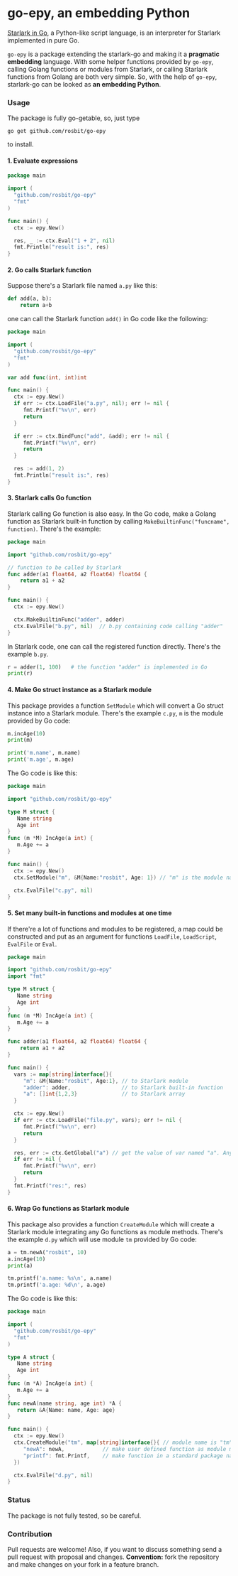 # go-epy, an embedding Python

[Starlark in Go](https://github.com/google/starlark-go), a Python-like script language, is an interpreter for Starlark implemented in pure Go. 

`go-epy` is a package extending the starlark-go and making it a **pragmatic embedding** language.
With some helper functions provided by `go-epy`, calling Golang functions or modules from Starlark, 
or calling Starlark functions from Golang are both very simple. So, with the help of `go-epy`, starlark-go
can be looked as **an embedding Python**.

### Usage

The package is fully go-getable, so, just type

  `go get github.com/rosbit/go-epy`

to install.

#### 1. Evaluate expressions

```go
package main

import (
  "github.com/rosbit/go-epy"
  "fmt"
)

func main() {
  ctx := epy.New()

  res, _ := ctx.Eval("1 + 2", nil)
  fmt.Println("result is:", res)
}
```

#### 2. Go calls Starlark function

Suppose there's a Starlark file named `a.py` like this:

```python
def add(a, b):
    return a+b
```

one can call the Starlark function `add()` in Go code like the following:

```go
package main

import (
  "github.com/rosbit/go-epy"
  "fmt"
)

var add func(int, int)int

func main() {
  ctx := epy.New()
  if err := ctx.LoadFile("a.py", nil); err != nil {
     fmt.Printf("%v\n", err)
     return
  }

  if err := ctx.BindFunc("add", &add); err != nil {
     fmt.Printf("%v\n", err)
     return
  }

  res := add(1, 2)
  fmt.Println("result is:", res)
}
```

#### 3. Starlark calls Go function

Starlark calling Go function is also easy. In the Go code, make a Golang function
as Starlark built-in function by calling `MakeBuiltinFunc("funcname", function)`. There's the example:

```go
package main

import "github.com/rosbit/go-epy"

// function to be called by Starlark
func adder(a1 float64, a2 float64) float64 {
    return a1 + a2
}

func main() {
  ctx := epy.New()

  ctx.MakeBuiltinFunc("adder", adder)
  ctx.EvalFile("b.py", nil)  // b.py containing code calling "adder"
}
```

In Starlark code, one can call the registered function directly. There's the example `b.py`.

```python
r = adder(1, 100)   # the function "adder" is implemented in Go
print(r)
```

#### 4. Make Go struct instance as a Starlark module

This package provides a function `SetModule` which will convert a Go struct instance into
a Starlark module. There's the example `c.py`, `m` is the module provided by Go code:

```python
m.incAge(10)
print(m)

print('m.name', m.name)
print('m.age', m.age)
```

The Go code is like this:

```go
package main

import "github.com/rosbit/go-epy"

type M struct {
   Name string
   Age int
}
func (m *M) IncAge(a int) {
   m.Age += a
}

func main() {
  ctx := epy.New()
  ctx.SetModule("m", &M{Name:"rosbit", Age: 1}) // "m" is the module name

  ctx.EvalFile("c.py", nil)
}
```

#### 5. Set many built-in functions and modules at one time

If there're a lot of functions and modules to be registered, a map could be constructed and put as an
argument for functions `LoadFile`, `LoadScript`, `EvalFile` or `Eval`.

```go
package main

import "github.com/rosbit/go-epy"
import "fmt"

type M struct {
   Name string
   Age int
}
func (m *M) IncAge(a int) {
   m.Age += a
}

func adder(a1 float64, a2 float64) float64 {
    return a1 + a2
}

func main() {
  vars := map[string]interface{}{
     "m": &M{Name:"rosbit", Age:1}, // to Starlark module
     "adder": adder,                // to Starlark built-in function
     "a": []int{1,2,3}              // to Starlark array
  }

  ctx := epy.New()
  if err := ctx.LoadFile("file.py", vars); err != nil {
     fmt.Printf("%v\n", err)
     return
  }

  res, err := ctx.GetGlobal("a") // get the value of var named "a". Any variables in script could be get by GetGlobal
  if err != nil {
     fmt.Printf("%v\n", err)
     return
  }
  fmt.Printf("res:", res)
}
```

#### 6. Wrap Go functions as Starlark module

This package also provides a function `CreateModule` which will create a Starlark module integrating any
Go functions as module methods. There's the example `d.py` which will use module `tm` provided by Go code:

```python
a = tm.newA("rosbit", 10)
a.incAge(10)
print(a)

tm.printf('a.name: %s\n', a.name)
tm.printf('a.age: %d\n', a.age)
```

The Go code is like this:

```go
package main

import (
  "github.com/rosbit/go-epy"
  "fmt"
)

type A struct {
   Name string
   Age int
}
func (m *A) IncAge(a int) {
   m.Age += a
}
func newA(name string, age int) *A {
   return &A{Name: name, Age: age}
}

func main() {
  ctx := epy.New()
  ctx.CreateModule("tm", map[string]interface{}{ // module name is "tm"
     "newA": newA,            // make user defined function as module method named "tm.newA"
     "printf": fmt.Printf,    // make function in a standard package named "tm.printf"
  })

  ctx.EvalFile("d.py", nil)
}
```

### Status

The package is not fully tested, so be careful.

### Contribution

Pull requests are welcome! Also, if you want to discuss something send a pull request with proposal and changes.
__Convention:__ fork the repository and make changes on your fork in a feature branch.
